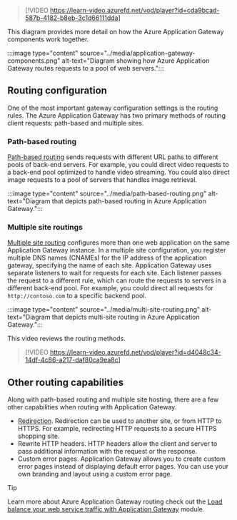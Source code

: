 
> [!VIDEO https://learn-video.azurefd.net/vod/player?id=cda9bcad-587b-4182-b8eb-3c1d66111dda]

This diagram provides more detail on how the Azure Application Gateway components work together.

:::image type="content" source="../media/application-gateway-components.png" alt-text="Diagram showing how Azure Application Gateway routes requests to a pool of web servers.":::

## Routing configuration

One of the most important gateway configuration settings is the routing rules. The Azure Application Gateway has two primary methods of routing client requests: path-based  and multiple sites.

### Path-based routing

[Path-based routing](/azure/application-gateway/url-route-overview) sends requests with different URL paths to different pools of back-end servers. For example, you could direct video requests to a back-end pool  optimized to handle video streaming. You could also direct image requests to a pool of servers that handles image retrieval.

:::image type="content" source="../media/path-based-routing.png" alt-text="Diagram that depicts path-based routing in Azure Application Gateway.":::

### Multiple site routings

[Multiple site routing](/azure/application-gateway/multiple-site-overview) configures more than one web application on the same Application Gateway instance. In a multiple site configuration, you register multiple DNS names (CNAMEs) for the IP address of the application gateway, specifying the name of each site. Application Gateway uses separate listeners to wait for requests for each site. Each listener passes the request to a different rule, which can route the requests to servers in a different back-end pool. For example, you could direct all requests for `http://contoso.com` to a specific backend pool.

:::image type="content" source="../media/multi-site-routing.png" alt-text="Diagram that depicts multi-site routing in Azure Application Gateway.":::

This video reviews the routing methods. 

> [!VIDEO https://learn-video.azurefd.net/vod/player?id=d4048c34-14df-4c86-a217-daf80ca9ea8c]

## Other routing capabilities
Along with path-based routing and multiple site hosting, there are a few other capabilities when routing with Application Gateway.

- [Redirection](/azure/application-gateway/redirect-overview). Redirection can be used to another site, or from HTTP to HTTPS. For example, redirecting HTTP requests to a secure HTTPS shopping site. 
- Rewrite HTTP headers. HTTP headers allow the client and server to pass additional information with the request or the response.
- Custom error pages. Application Gateway allows you to create custom error pages instead of displaying default error pages. You can use your own branding and layout using a custom error page.

> [!TIP]
> Learn more about Azure Application Gateway routing check out the [Load balance your web service traffic with Application Gateway](/training/modules/load-balance-web-traffic-with-application-gateway/) module.